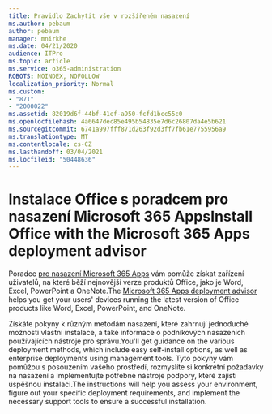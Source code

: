 ```yaml
---
title: Pravidlo Zachytit vše v rozšířeném nasazení
ms.author: pebaum
author: pebaum
manager: mnirkhe
ms.date: 04/21/2020
audience: ITPro
ms.topic: article
ms.service: o365-administration
ROBOTS: NOINDEX, NOFOLLOW
localization_priority: Normal
ms.custom:
- "871"
- "2000022"
ms.assetid: 82019d6f-44bf-41ef-a950-fcfd1bcc55c0
ms.openlocfilehash: 4a6647dec85e495b54835e7d6c26807da4e5b621
ms.sourcegitcommit: 6741a997fff871d263f92d3ff7fb61e7755956a9
ms.translationtype: MT
ms.contentlocale: cs-CZ
ms.lasthandoff: 03/04/2021
ms.locfileid: "50448636"
---
```

# <a name="install-office-with-the-microsoft-365-apps-deployment-advisor"></a><span data-ttu-id="73cbc-102">Instalace Office s poradcem pro nasazení Microsoft 365 Apps</span><span class="sxs-lookup"><span data-stu-id="73cbc-102">Install Office with the Microsoft 365 Apps deployment advisor</span></span>

<span data-ttu-id="73cbc-103">Poradce [pro nasazení Microsoft 365 Apps](https://admin.microsoft.com/adminportal/home) vám pomůže získat zařízení uživatelů, na které běží nejnovější verze produktů Office, jako je Word, Excel, PowerPoint a OneNote.</span><span class="sxs-lookup"><span data-stu-id="73cbc-103">The [Microsoft 365 Apps deployment advisor](https://admin.microsoft.com/adminportal/home) helps you get your users' devices running the latest version of Office products like Word, Excel, PowerPoint, and OneNote.</span></span>
  
<span data-ttu-id="73cbc-104">Získáte pokyny k různým metodám nasazení, které zahrnují jednoduché možnosti vlastní instalace, a také informace o podnikových nasazeních používajících nástroje pro správu.</span><span class="sxs-lookup"><span data-stu-id="73cbc-104">You'll get guidance on the various deployment methods, which include easy self-install options, as well as enterprise deployments using management tools.</span></span> <span data-ttu-id="73cbc-105">Tyto pokyny vám pomůžou s posouzením vašeho prostředí, rozmyslíte si konkrétní požadavky na nasazení a implementujte potřebné nástroje podpory, které zajistí úspěšnou instalaci.</span><span class="sxs-lookup"><span data-stu-id="73cbc-105">The instructions will help you assess your environment, figure out your specific deployment requirements, and implement the necessary support tools to ensure a successful installation.</span></span>
  